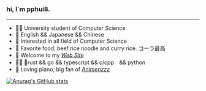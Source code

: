 ### hi, I\`m pphui8.

* * *

-   👨‍🎓 University student of Computer Science
-   💬 English && Japanese && Chinese
-   🧐 Interested in all field of Computer Science
-   🍚 Favorite food: beef rice noodle and curry rice. コーラ最高
-   🎏 Welcome to my *[Web Site](https://pphui8.com)*
-   👨‍💻 🦀rust && go && typescript && c/cpp　&& python
-   🎹 Loving piano, big fan of *[Animenzzz](https://www.youtube.com/c/Animenzzz)*  

[![Anurag's GitHub stats](https://github-readme-stats.vercel.app/api?username=pphui8&count_private=true&show_icons=true&border_color=39c5bb)](https://github.com/anuraghazra/github-readme-stats)
